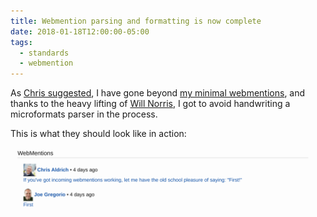 ```yaml
---
title: Webmention parsing and formatting is now complete
date: 2018-01-18T12:00:00-05:00
tags:
  - standards
  - webmention
---
```


As [Chris suggested](http://stream.boffosocko.com/2018/i-suspect-that-next-with-a-tad-bit-of-parsing), I have gone beyond
[my minimal webmentions](https://bitworking.org/news/2018/01/going-beyond-minimal-webmentions), and thanks to the heavy lifting of
[Will Norris](https://willnorris.com/go/microformats), I got to avoid handwriting a microformats parser in the process.

This is what they should look like in action:

![Screenshot of webmentions in action.](/images/2018/webmentions.png)
